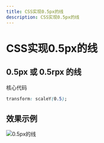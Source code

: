 ```yaml
---
title: CSS实现0.5px的线
description: CSS实现0.5px的线
---
```


# CSS实现0.5px的线

## 0.5px 或 0.5rpx 的线

核心代码

```css
transform: scaleY(0.5);
```

## 效果示例

![0.5px的线](https://www.jwblog.cn/images/code/line_one.png)